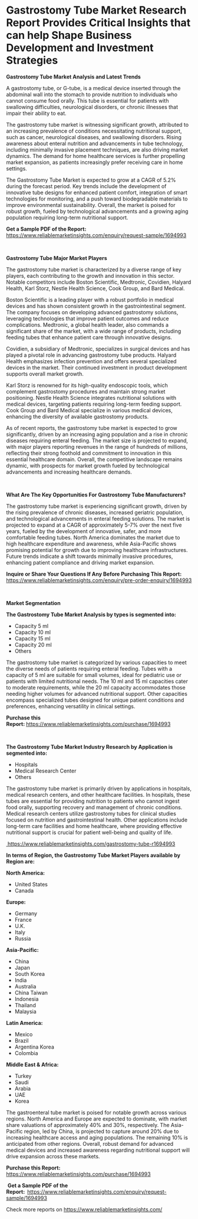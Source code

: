 <p><h1>Gastrostomy Tube Market Research Report Provides Critical Insights that can help Shape Business Development and Investment Strategies</h1></p><p><strong>Gastrostomy Tube Market Analysis and Latest Trends</strong></p>
<p><p>A gastrostomy tube, or G-tube, is a medical device inserted through the abdominal wall into the stomach to provide nutrition to individuals who cannot consume food orally. This tube is essential for patients with swallowing difficulties, neurological disorders, or chronic illnesses that impair their ability to eat.</p><p>The gastrostomy tube market is witnessing significant growth, attributed to an increasing prevalence of conditions necessitating nutritional support, such as cancer, neurological diseases, and swallowing disorders. Rising awareness about enteral nutrition and advancements in tube technology, including minimally invasive placement techniques, are also driving market dynamics. The demand for home healthcare services is further propelling market expansion, as patients increasingly prefer receiving care in home settings.</p><p>The Gastrostomy Tube Market is expected to grow at a CAGR of 5.2% during the forecast period. Key trends include the development of innovative tube designs for enhanced patient comfort, integration of smart technologies for monitoring, and a push toward biodegradable materials to improve environmental sustainability. Overall, the market is poised for robust growth, fueled by technological advancements and a growing aging population requiring long-term nutritional support.</p></p>
<p><strong>Get a Sample PDF of the Report:&nbsp;</strong> <a href="https://www.reliablemarketinsights.com/enquiry/request-sample/1694993?utm_campaign=3037&utm_medium=2&utm_source=Github&utm_content=ia&utm_term=25032025&utm_id=gastrostomy-tube">https://www.reliablemarketinsights.com/enquiry/request-sample/1694993</a></p>
<p>&nbsp;</p>
<p><strong>Gastrostomy Tube Major Market Players</strong></p>
<p><p>The gastrostomy tube market is characterized by a diverse range of key players, each contributing to the growth and innovation in this sector. Notable competitors include Boston Scientific, Medtronic, Covidien, Halyard Health, Karl Storz, Nestle Health Science, Cook Group, and Bard Medical.</p><p>Boston Scientific is a leading player with a robust portfolio in medical devices and has shown consistent growth in the gastrointestinal segment. The company focuses on developing advanced gastrostomy solutions, leveraging technologies that improve patient outcomes and reduce complications. Medtronic, a global health leader, also commands a significant share of the market, with a wide range of products, including feeding tubes that enhance patient care through innovative designs.</p><p>Covidien, a subsidiary of Medtronic, specializes in surgical devices and has played a pivotal role in advancing gastrostomy tube products. Halyard Health emphasizes infection prevention and offers several specialized devices in the market. Their continued investment in product development supports overall market growth.</p><p>Karl Storz is renowned for its high-quality endoscopic tools, which complement gastrostomy procedures and maintain strong market positioning. Nestle Health Science integrates nutritional solutions with medical devices, targeting patients requiring long-term feeding support. Cook Group and Bard Medical specialize in various medical devices, enhancing the diversity of available gastrostomy products.</p><p>As of recent reports, the gastrostomy tube market is expected to grow significantly, driven by an increasing aging population and a rise in chronic diseases requiring enteral feeding. The market size is projected to expand, with major players reporting revenues in the range of hundreds of millions, reflecting their strong foothold and commitment to innovation in this essential healthcare domain. Overall, the competitive landscape remains dynamic, with prospects for market growth fueled by technological advancements and increasing healthcare demands.</p></p>
<p>&nbsp;</p>
<p><strong>What Are The Key Opportunities For Gastrostomy Tube Manufacturers?</strong></p>
<p><p>The gastrostomy tube market is experiencing significant growth, driven by the rising prevalence of chronic diseases, increased geriatric population, and technological advancements in enteral feeding solutions. The market is projected to expand at a CAGR of approximately 5-7% over the next five years, fueled by the development of innovative, safer, and more comfortable feeding tubes. North America dominates the market due to high healthcare expenditure and awareness, while Asia-Pacific shows promising potential for growth due to improving healthcare infrastructures. Future trends indicate a shift towards minimally invasive procedures, enhancing patient compliance and driving market expansion.</p></p>
<p><strong>Inquire or Share Your Questions If Any Before Purchasing This Report:</strong> <a href="https://www.reliablemarketinsights.com/enquiry/pre-order-enquiry/1694993?utm_campaign=3037&utm_medium=2&utm_source=Github&utm_content=ia&utm_term=25032025&utm_id=gastrostomy-tube">https://www.reliablemarketinsights.com/enquiry/pre-order-enquiry/1694993</a></p>
<p>&nbsp;</p>
<p><strong>Market Segmentation</strong></p>
<p><strong>The Gastrostomy Tube Market Analysis by types is segmented into:</strong></p>
<p><ul><li>Capacity 5 ml</li><li>Capacity 10 ml</li><li>Capacity 15 ml</li><li>Capacity 20 ml</li><li>Others</li></ul></p>
<p><p>The gastrostomy tube market is categorized by various capacities to meet the diverse needs of patients requiring enteral feeding. Tubes with a capacity of 5 ml are suitable for small volumes, ideal for pediatric use or patients with limited nutritional needs. The 10 ml and 15 ml capacities cater to moderate requirements, while the 20 ml capacity accommodates those needing higher volumes for advanced nutritional support. Other capacities encompass specialized tubes designed for unique patient conditions and preferences, enhancing versatility in clinical settings.</p></p>
<p><strong>Purchase this Report:&nbsp;</strong><a href="https://www.reliablemarketinsights.com/purchase/1694993?utm_campaign=3037&utm_medium=2&utm_source=Github&utm_content=ia&utm_term=25032025&utm_id=gastrostomy-tube">https://www.reliablemarketinsights.com/purchase/1694993</a></p>
<p>&nbsp;</p>
<p><strong>The Gastrostomy Tube Market Industry Research by Application is segmented into:</strong></p>
<p><ul><li>Hospitals</li><li>Medical Research Center</li><li>Others</li></ul></p>
<p><p>The gastrostomy tube market is primarily driven by applications in hospitals, medical research centers, and other healthcare facilities. In hospitals, these tubes are essential for providing nutrition to patients who cannot ingest food orally, supporting recovery and management of chronic conditions. Medical research centers utilize gastrostomy tubes for clinical studies focused on nutrition and gastrointestinal health. Other applications include long-term care facilities and home healthcare, where providing effective nutritional support is crucial for patient well-being and quality of life.</p></p>
<p><a href="https://www.reliablemarketinsights.com/gastrostomy-tube-r1694993?utm_campaign=3037&utm_medium=2&utm_source=Github&utm_content=ia&utm_term=25032025&utm_id=gastrostomy-tube">&nbsp;https://www.reliablemarketinsights.com/gastrostomy-tube-r1694993</a></p>
<p><strong>In terms of Region, the Gastrostomy Tube Market Players available by Region are:</strong></p>
<p>
    <p> <strong> North America: </strong>
        <ul>
            <li>United States</li>
            <li>Canada</li>
        </ul>
        </p> 
    <p> <strong> Europe: </strong>
        <ul>
            <li>Germany</li>
            <li>France</li>
            <li>U.K.</li>
            <li>Italy</li>
            <li>Russia</li>
        </ul>
        </p> 
    <p> <strong> Asia-Pacific: </strong>
        <ul>
            <li>China</li>
            <li>Japan</li>
            <li>South Korea</li>
            <li>India</li>
            <li>Australia</li>
            <li>China Taiwan</li>
            <li>Indonesia</li>
            <li>Thailand</li>
            <li>Malaysia</li>
        </ul>
        </p> 
    <p> <strong> Latin America: </strong>
        <ul>
            <li>Mexico</li>
            <li>Brazil</li>
            <li>Argentina Korea</li>
            <li>Colombia</li>
        </ul>
        </p> 
    <p> <strong> Middle East & Africa: </strong>
        <ul>
            <li>Turkey</li>
            <li>Saudi</li>
            <li>Arabia</li>
            <li>UAE</li>
            <li>Korea</li>
        </ul>
    </p>
    </p>
<p><p>The gastroenteral tube market is poised for notable growth across various regions. North America and Europe are expected to dominate, with market share valuations of approximately 40% and 30%, respectively. The Asia-Pacific region, led by China, is projected to capture around 20% due to increasing healthcare access and aging populations. The remaining 10% is anticipated from other regions. Overall, robust demand for advanced medical devices and increased awareness regarding nutritional support will drive expansion across these markets.</p></p>
<p><strong>Purchase this Report: </strong><a href="https://www.reliablemarketinsights.com/purchase/1694993?utm_campaign=3037&utm_medium=2&utm_source=Github&utm_content=ia&utm_term=25032025&utm_id=gastrostomy-tube">https://www.reliablemarketinsights.com/purchase/1694993</a></p>
<p>&nbsp;<strong>Get a Sample PDF of the Report:&nbsp;&nbsp;</strong><a href="https://www.reliablemarketinsights.com/enquiry/request-sample/1694993?utm_campaign=3037&utm_medium=2&utm_source=Github&utm_content=ia&utm_term=25032025&utm_id=gastrostomy-tube">https://www.reliablemarketinsights.com/enquiry/request-sample/1694993</a></p>
<p><strong></strong></p>
<p>Check more reports on <a href="https://www.reliablemarketinsights.com/?utm_campaign=3037&utm_medium=2&utm_source=Github&utm_content=ia&utm_term=25032025&utm_id=gastrostomy-tube">https://www.reliablemarketinsights.com/</a></p>